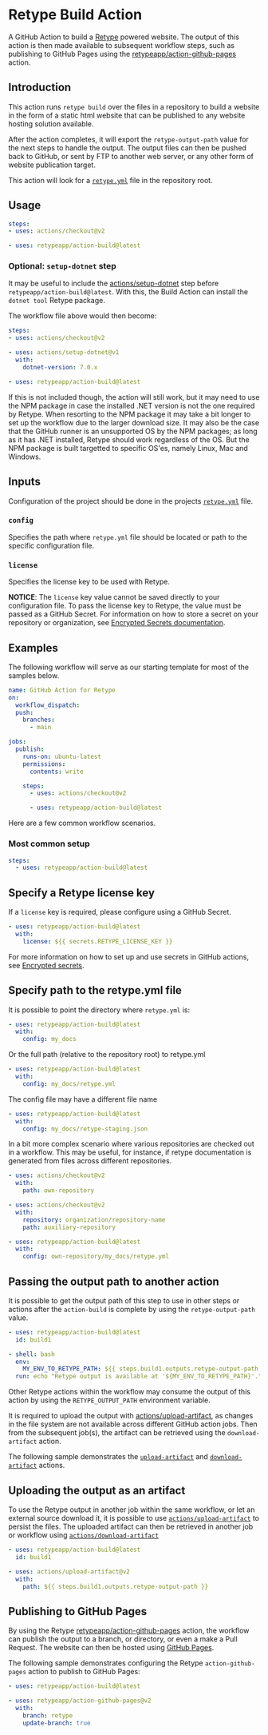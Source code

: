 # Retype Build Action

A GitHub Action to build a [Retype](https://retype.com/) powered website. The output of this action is then made available to subsequent workflow steps, such as publishing to GitHub Pages using the [retypeapp/action-github-pages](https://github.com/retypeapp/action-github-pages) action.

## Introduction

This action runs `retype build` over the files in a repository to build a website in the form of a static html website that can be published to any website hosting solution available.

After the action completes, it will export the `retype-output-path` value for the next steps to handle the output. The output files can then be pushed back to GitHub, or sent by FTP to another web server, or any other form of website publication target.

This action will look for a [`retype.yml`](https://retype.com/configuration/project/) file in the repository root.

## Usage

```yaml
steps:
- uses: actions/checkout@v2

- uses: retypeapp/action-build@latest
```

### Optional: `setup-dotnet` step

It may be useful to include the [actions/setup-dotnet](https://github.com/actions/setup-dotnet) step before `retypeapp/action-build@latest`. With this, the Build Action can install the `dotnet tool` Retype package.

The workflow file above would then become:

```yaml
steps:
- uses: actions/checkout@v2

- uses: actions/setup-dotnet@v1
  with:
    dotnet-version: 7.0.x

- uses: retypeapp/action-build@latest
```

If this is not included though, the action will still work, but it may need to use the NPM package in case the installed .NET version is not the one required by Retype. When resorting to the NPM package it may take a bit longer to set up the workflow due to the larger download size. It may also be the case that the GitHub runner is an unsupported OS by the NPM packages; as long as it has .NET installed, Retype should work regardless of the OS. But the NPM package is built targetted to specific OS'es, namely Linux, Mac and Windows.

## Inputs

Configuration of the project should be done in the projects [`retype.yml`](https://retype.com/configuration/project) file.

### `config`

Specifies the path where `retype.yml` file should be located or path to the specific configuration file.

### `license`

Specifies the license key to be used with Retype.

**NOTICE**: The `license` key value cannot be saved directly to your configuration file. To pass the license key to Retype, the value must be passed as a GitHub Secret. For information on how to store a secret on your repository or organization, see [Encrypted Secrets documentation](https://docs.github.com/en/actions/reference/encrypted-secrets).

## Examples

The following workflow will serve as our starting template for most of the samples below.

```yaml
name: GitHub Action for Retype
on:
  workflow_dispatch:
  push:
    branches:
      - main

jobs:
  publish:
    runs-on: ubuntu-latest
    permissions:
      contents: write

    steps:
      - uses: actions/checkout@v2

      - uses: retypeapp/action-build@latest
```

Here are a few common workflow scenarios.

### Most common setup

```yaml
steps:
  - uses: retypeapp/action-build@latest
```

## Specify a Retype license key

If a `license` key is required, please configure using a GitHub Secret.

```yaml
- uses: retypeapp/action-build@latest
  with:
    license: ${{ secrets.RETYPE_LICENSE_KEY }}
```

For more information on how to set up and use secrets in GitHub actions, see [Encrypted secrets](https://docs.github.com/en/actions/reference/encrypted-secrets).

## Specify path to the retype.yml file

It is possible to point the directory where `retype.yml` is:

```yaml
- uses: retypeapp/action-build@latest
  with:
    config: my_docs
```

Or the full path (relative to the repository root) to retype.yml

```yaml
- uses: retypeapp/action-build@latest
  with:
    config: my_docs/retype.yml
```

The config file may have a different file name

```yaml
- uses: retypeapp/action-build@latest
  with:
    config: my_docs/retype-staging.json
```

In a bit more complex scenario where various repositories are checked out in a workflow. This may be useful, for instance, if retype documentation is generated from files across different repositories.

```yaml
- uses: actions/checkout@v2
  with:
    path: own-repository

- uses: actions/checkout@v2
  with:
    repository: organization/repository-name
    path: auxiliary-repository

- uses: retypeapp/action-build@latest
  with:
    config: own-repository/my_docs/retype.yml
```

## Passing the output path to another action

It is possible to get the output path of this step to use in other steps or actions after the `action-build` is complete by using the `retype-output-path` value.

```yaml
- uses: retypeapp/action-build@latest
  id: build1

- shell: bash
  env:
    MY_ENV_TO_RETYPE_PATH: ${{ steps.build1.outputs.retype-output-path }}
  run: echo "Retype output is available at '${MY_ENV_TO_RETYPE_PATH}'."
```

Other Retype actions within the workflow may consume the output of this action by using the `RETYPE_OUTPUT_PATH` environment variable.

It is required to upload the output with [actions/upload-artifact](https://github.com/actions/upload-artifact), as changes in the file system are not available across different GitHub action jobs. Then from the subsequent job(s), the artifact can be retrieved using the `download-artifact` action.

The following sample demonstrates the [`upload-artifact`](https://github.com/actions/upload-artifact) and [`download-artifact`](https://github.com/actions/download-artifact) actions.

## Uploading the output as an artifact

To use the Retype output in another job within the same workflow, or let an external source download it, it is possible to use [`actions/upload-artifact`](https://github.com/actions/upload-artifact) to persist the files. The uploaded artifact can then be retrieved in another job or workflow using [`actions/download-artifact`](https://github.com/actions/download-artifact)

```yaml
- uses: retypeapp/action-build@latest
  id: build1

- uses: actions/upload-artifact@v2
  with:
    path: ${{ steps.build1.outputs.retype-output-path }}
```

## Publishing to GitHub Pages

By using the Retype [retypeapp/action-github-pages](https://github.com/retypeapp/action-github-pages) action, the workflow can publish the output to a branch, or directory, or even a make a Pull Request. The website can then be hosted using [GitHub Pages](https://docs.github.com/en/github/working-with-github-pages/getting-started-with-github-pages).

The following sample demonstrates configuring the Retype `action-github-pages` action to publish to GitHub Pages:

```yaml
- uses: retypeapp/action-build@latest

- uses: retypeapp/action-github-pages@v2
  with:
    branch: retype
    update-branch: true
```
